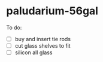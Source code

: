 # paludarium-56gal

To do:
- [ ] buy and insert tie rods
- [ ] cut glass shelves to fit
- [ ] silicon all glass
